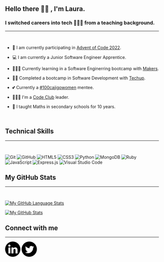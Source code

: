 
## Hello there 👋🏻 , I'm Laura. 
### I switched careers into tech 👩🏼‍💻 from a teaching background.  <br>
___

<br>

 - 🎄 I am currently participating in [Advent of Code 2022](https://adventofcode.com/2022/about).

 - 💻 I am currently a Junior Software Engineer Apprentice.

 - 🏋🏼‍♀️ Currently learning in a Software Enginerring bootcamp with [Makers](https://www.makers.tech/).

 - 💪🏼 Completed a bootcamp in Software Development with [Techup](https://techuponline.thinkific.com/).

 - 💕 Currently a [#100cajigowomen](http://www.structur3dpeople.co.uk/cajigo/) mentee.

 - 👩🏼‍🏫 I'm a [Code Club](https://codeclub.org/en/) leader.

 - 🧮 I taught Maths in secondary schools for 10 years.


<br>


## Technical Skills
___
<br>

![Git](https://img.shields.io/badge/git-%23F05033.svg?style=for-the-badge&logo=git&logoColor=white)
![GitHub](https://img.shields.io/badge/github-%23121011.svg?style=for-the-badge&logo=github&logoColor=white)
![HTML5](https://img.shields.io/badge/html5-%23E34F26.svg?style=for-the-badge&logo=html5&logoColor=white)
![CSS3](https://img.shields.io/badge/css3-%231572B6.svg?style=for-the-badge&logo=css3&logoColor=white)
![Python](https://img.shields.io/badge/python-3670A0?style=for-the-badge&logo=python&logoColor=ffdd54)
![MongoDB](https://img.shields.io/badge/MongoDB-%234ea94b.svg?style=for-the-badge&logo=mongodb&logoColor=white)
![Ruby](https://img.shields.io/badge/ruby-%23CC342D.svg?style=for-the-badge&logo=ruby&logoColor=white)
![JavaScript](https://img.shields.io/badge/javascript-%23323330.svg?style=for-the-badge&logo=javascript&logoColor=%23F7DF1E)
![Express.js](https://img.shields.io/badge/express.js-%23404d59.svg?style=for-the-badge&logo=express&logoColor=%2361DAFB)
![Visual Studio Code](https://img.shields.io/badge/Visual%20Studio%20Code-0078d7.svg?style=for-the-badge&logo=visual-studio-code&logoColor=white)

## My GitHub Stats
___
<br>

[![My GitHub Language Stats](https://github-readme-stats.vercel.app/api/top-langs/?username=lcleigh&langs_count=5&theme=gruvbox_light)]()

[![My GitHub Stats](https://github-readme-stats.vercel.app/api/?username=lcleigh&count_private=true&theme=gruvbox_light&showicons=true)]()

## Connect with me
___
<html>
<a href="https://www.linkedin.com/in/laura-leigh-7861bb196/"><img src="linkedin.png" width="50px"></a>
<a href="https://twitter.com/thismumcancode"><img src="twitter.png" width="50px"></a>


</html>





